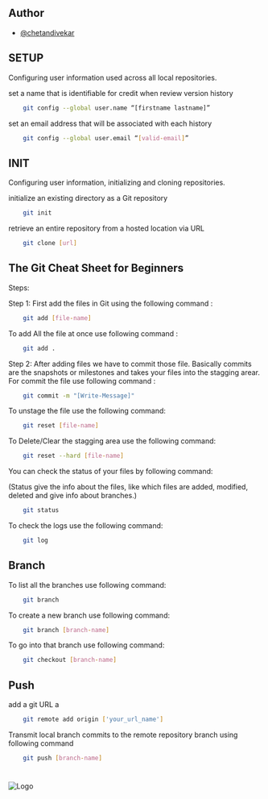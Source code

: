 
## Author

- [@chetandivekar](https://github.com/chetandivekar)



## SETUP
Configuring user information used across all local repositories.


set a name that is identifiable for credit when review version history

```bash
    git config --global user.name “[firstname lastname]”
```

set an email address that will be associated with each history 
```bash
    git config --global user.email “[valid-email]”
```

## INIT
Configuring user information, initializing and cloning repositories.

initialize an existing directory as a Git repository
```bash
    git init
```
retrieve an entire repository from a hosted location via URL
```bash
    git clone [url]
```


## The Git Cheat Sheet for Beginners 

Steps:

Step 1: First add the files in Git using the following command :

```bash
    git add [file-name] 
```
To add All the file at once use following command :

```bash
    git add .
```

Step 2: After adding files we have to commit those file. Basically commits are the snapshots or milestones and takes your files into the stagging arear. For commit the file use following command :

```bash
    git commit -m "[Write-Message]"
```

To unstage the file use the following command:

```bash
    git reset [file-name]
```

To Delete/Clear the stagging area use the following command:

```bash
    git reset --hard [file-name]
```

You can check the status of your files by following command:

(Status give the info about the files, like which files are added, modified, deleted and give info about branches.)

```bash
    git status
```

To check the logs use the following command:

```bash
    git log
```


## Branch

To list all the branches use following command:

```bash
    git branch 
```
To create a new branch use following command:

```bash
    git branch [branch-name]
```

To go into that branch use following command:

```bash
    git checkout [branch-name]
```


## Push
add a git URL a

```bash
    git remote add origin ['your_url_name']
```

Transmit local branch commits to the remote repository branch using following command

```bash
    git push [branch-name]
```


#

![Logo](https://i.kym-cdn.com/photos/images/original/001/704/393/8d2.png)

